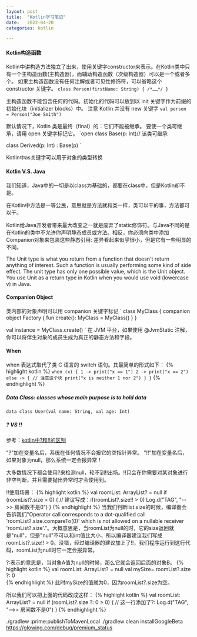 ```yaml
---
layout: post
title:  "Kotlin学习笔记"
date:   2022-04-20 
categories: kotlin

---
```


#### Kotlin构造函数
Kotlin中讲构造方法独立了出来，使用关键字constructor来表示。在Kotlin类中只有一个主构造函数(主构造器)，而辅助构造函数（次级构造器）可以是一个或者多个。
如果主构造函数没有任何注解或者可见性修饰符，可以省略这个 constructor 关键字。
`class Person(firstName: String) { /*……*/ }`

主构造函数不能包含任何的代码。初始化的代码可以放到以 init 关键字作为前缀的初始化块（initializer blocks）中。
注意 Kotlin 并没有 new 关键字
`val person = Person("Joe Smith")`

默认情况下，Kotlin 类是最终（final）的：它们不能被继承。 要使一个类可继承，请用 open 关键字标记它。
`open class Base(p: Int)// 该类可继承

class Derived(p: Int) : Base(p)
`


Kotlin中as关键字可以用于对象的类型转换


#### Kotlin V.S. Java
我们知道，Java中的一切是以class为基础的，都要在class中，但是Kotlin却不是。

在Kotlin中方法是一等公民，意思就是方法就和类一样，类可以干的事，方法都可以干。

Kotlin给Java开发者带来最大改变之一就是废弃了static修饰符。与Java不同的是在Kotlin的类中不允许你声明静态成员或方法。相反，你必须向类中添加Companion对象来包装这些静态引用: 差异看起来似乎很小，但是它有一些明显的不同。

The Unit type is what you return from a function that doesn't return anything of interest. Such a function is usually performing some kind of side effect. The unit type has only one possible value, which is the Unit object. You use Unit as a return type in Kotlin when you would use void (lowercase v) in Java. 


#### Companion Object
类内部的对象声明可以用 companion 关键字标记
`
class MyClass {
    companion object Factory {
        fun create(): MyClass = MyClass()
    }
}

val instance = MyClass.create()
`
在 JVM 平台，如果使用 @JvmStatic 注解，你可以将伴生对象的成员生成为真正的静态方法和字段。

#### When
when 表达式取代了类 C 语言的 switch 语句。其最简单的形式如下：
{% highlight kotlin %}
`when (x) {
    1 -> print("x == 1")
    2 -> print("x == 2")
    else -> { // 注意这个块
        print("x is neither 1 nor 2")
    }
}`
{% endhighlight %}


##### Data Class: classes whose main purpose is to hold data

`data class User(val name: String, val age: Int)`



##### ? VS !!
参考：[kotlin中?和!!的区别](https://www.jianshu.com/p/51b2e5aa3dd8)

"?"加在变量名后，系统在任何情况不会报它的空指针异常。
"!!"加在变量名后，如果对象为null，那么系统一定会报异常！

大多数情况下都会使用?来检测null，轮不到!!出场。!!只会在你需要对某对象进行非空判断，并且需要抛出异常时才会使用到。


!!使用场景：
{% highlight kotlin %}
        val roomList: ArrayList<Room>? = null
        if (roomList?.size > 0) {      // 建议写成：if(roomList?.size!! > 0)
            Log.d("TAG", "-->> 房间数不是0")
        }
{% endhighlight %}
当我们判断list.size的时候，编译器会告诉我们"Operator call corresponds to a dot-qualified call 'roomList?.size.compareTo(0)' which is not allowed on a nullable receiver 'roomList?.size'."。大概意思是，当roomList为null的时，它的size返回就是"null"，但是"null"不可以和int值比大小，所以编译器建议我们写成roomList?.size!! > 0。没错，经过编译器的建议加上了!!，我们程序运行到这行代码，roomList为null时它一定会报异常。

?:表示的意思是，当对象A值为null的时候，那么它就会返回后面的对象B。
{% highlight kotlin %}
        val roomList: ArrayList<Room>? = null
        val mySize= roomList?.size ?: 0  
{% endhighlight %}
此时mySize的值就为0，因为roomList?.size为空。

所以我们可以把上面的代码改成这样：
{% highlight kotlin %}
        val roomList: ArrayList<Room>? = null
        if (roomList?.size ?: 0 > 0) {    // 这一行添加了?:
            Log.d("TAG", "-->> 房间数不是0")
        }
{% endhighlight %}





./gradlew :prime:publishToMavenLocal
./gradlew clean installGoogleBeta
https://glowing.com/debug/premium_status